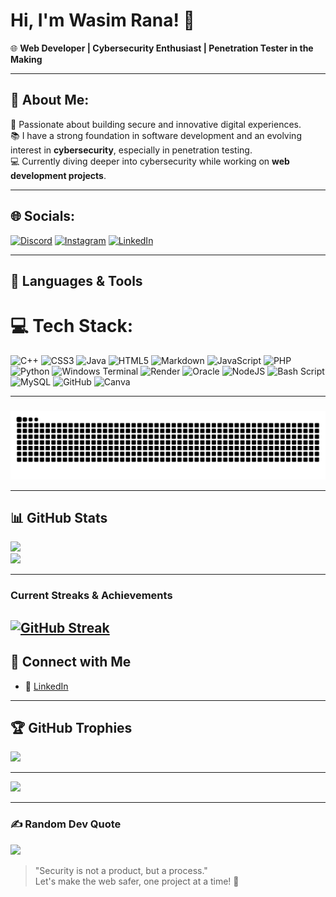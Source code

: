 
# Hi, I'm Wasim Rana! 👋  

🌐 **Web Developer | Cybersecurity Enthusiast | Penetration Tester in the Making**  

---

## 💫 About Me:
🚀 Passionate about building secure and innovative digital experiences.  
📚 I have a strong foundation in software development and an evolving interest in **cybersecurity**, especially in penetration testing.  
💻 Currently diving deeper into cybersecurity while working on **web development projects**.  

---

## 🌐 Socials:
[![Discord](https://img.shields.io/badge/Discord-%237289DA.svg?logo=discord&logoColor=white)](https://discord.gg/frankenstein02) [![Instagram](https://img.shields.io/badge/Instagram-%23E4405F.svg?logo=Instagram&logoColor=white)](https://instagram.com/_ranawasim_._) [![LinkedIn](https://img.shields.io/badge/LinkedIn-%230077B5.svg?logo=linkedin&logoColor=white)](https://linkedin.com/in/https://www.linkedin.com/in/wasim-rana-a2aa53292) 


---

## 🚀 Languages & Tools  

# 💻 Tech Stack:
![C++](https://img.shields.io/badge/c++-%2300599C.svg?style=for-the-badge&logo=c%2B%2B&logoColor=white) ![CSS3](https://img.shields.io/badge/css3-%231572B6.svg?style=for-the-badge&logo=css3&logoColor=white) ![Java](https://img.shields.io/badge/java-%23ED8B00.svg?style=for-the-badge&logo=openjdk&logoColor=white) ![HTML5](https://img.shields.io/badge/html5-%23E34F26.svg?style=for-the-badge&logo=html5&logoColor=white) ![Markdown](https://img.shields.io/badge/markdown-%23000000.svg?style=for-the-badge&logo=markdown&logoColor=white) ![JavaScript](https://img.shields.io/badge/javascript-%23323330.svg?style=for-the-badge&logo=javascript&logoColor=%23F7DF1E) ![PHP](https://img.shields.io/badge/php-%23777BB4.svg?style=for-the-badge&logo=php&logoColor=white) ![Python](https://img.shields.io/badge/python-3670A0?style=for-the-badge&logo=python&logoColor=ffdd54) ![Windows Terminal](https://img.shields.io/badge/Windows%20Terminal-%234D4D4D.svg?style=for-the-badge&logo=windows-terminal&logoColor=white) ![Render](https://img.shields.io/badge/Render-%46E3B7.svg?style=for-the-badge&logo=render&logoColor=white) ![Oracle](https://img.shields.io/badge/Oracle-F80000?style=for-the-badge&logo=oracle&logoColor=white) ![NodeJS](https://img.shields.io/badge/node.js-6DA55F?style=for-the-badge&logo=node.js&logoColor=white) ![Bash Script](https://img.shields.io/badge/bash_script-%23121011.svg?style=for-the-badge&logo=gnu-bash&logoColor=white) ![MySQL](https://img.shields.io/badge/mysql-4479A1.svg?style=for-the-badge&logo=mysql&logoColor=white) ![GitHub](https://img.shields.io/badge/github-%23121011.svg?style=for-the-badge&logo=github&logoColor=white) ![Canva](https://img.shields.io/badge/Canva-%2300C4CC.svg?style=for-the-badge&logo=Canva&logoColor=white)

---
###

![Snake Game](https://github.com/Wasim-Rana/Wasim-Rana/blob/main/dist/snake.svg?v=1)

---
## 📊 GitHub Stats 

![](https://github-readme-stats.vercel.app/api?username=Wasim-Rana&theme=dark&hide_border=false&include_all_commits=true&count_private=true&show_icons=true)<br/>
![](https://github-readme-stats.vercel.app/api/top-langs/?username=Wasim-Rana&theme=dark&hide_border=false&include_all_commits=true&count_private=true&layout=compact)

 
---

### Current Streaks & Achievements 

### 
[![GitHub Streak](https://streak-stats.demolab.com/?user=Wasim-Rana&currStreakNum=2FD3EB&fire=pink&sideLabels=F00&date_format=[Y.]n.j&theme=dark)](https://git.io/streak-stats)
---

## 🌟 Connect with Me  

- 💼 [LinkedIn](https://www.linkedin.com/in/rana-wasim-a2aa53292/)  

---

## 🏆 GitHub Trophies
![](https://github-profile-trophy.vercel.app/?username=Wasim-Rana&theme=radical&no-frame=false&no-bg=true&margin-w=4)

---
[![](https://visitcount.itsvg.in/api?id=Wasim-Rana&icon=0&color=0)](https://visitcount.itsvg.in)

---
### ✍️ Random Dev Quote
![](https://quotes-github-readme.vercel.app/api?type=horizontal&theme=radical)

> "Security is not a product, but a process."  
> Let's make the web safer, one project at a time! 🚀  